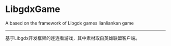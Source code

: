 # LibgdxGame
A based on the framework of Libgdx games lianliankan game

--------------

基于Libgdx开发框架的连连看游戏，其中素材取自英雄联盟客户端。
